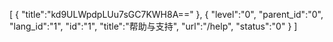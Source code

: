 [
	{
		"title":"kd9ULWpdpLUu7sGC7KWH8A=="
	},
	{
		"level":"0",
		"parent_id":"0",
		"lang_id":"1",
		"id":"1",
		"title":"帮助与支持",
		"url":"/help",
		"status":"0"
	}
]